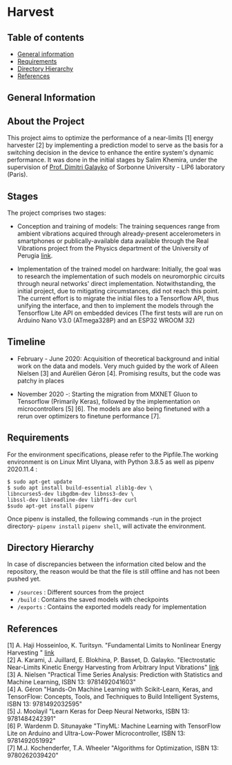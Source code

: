 # Harvest

## Table of contents

* [General information](#general-info)
* [Requirements](#requirements)
* [Directory Hierarchy](#directory-hierarchy)
* [References](#references)

## General Information

About the Project
-----------------

This project aims to optimize the performance of a near-limits [1] energy harvester [2] by implementing a prediction model to serve as the basis for a switching decision in the device to enhance the entire system's dynamic performance. It was done in the initial stages by Salim Khemira, under the supervision of [Prof. Dimitri Galayko](https://scholar.google.fr/citations?user=_u3mqkcAAAAJ&hl=fr) of Sorbonne University - LIP6 laboratory (Paris).

Stages
------

The project comprises two stages:

* Conception and training of models: 
The training sequences range from ambient vibrations acquired through already-present accelerometers in smartphones or publically-available data available through the Real Vibrations project from the Physics department of the University of Perugia [link](https://realvibrations.nipslab.org/).

* Implementation of the trained model on hardware: 
Initially, the goal was to research the implementation of such models on neuromorphic circuits through neural networks' direct implementation. Notwithstanding, the initial project, due to mitigating circumstances, did not reach this point. The current effort is to migrate the initial files to a Tensorflow API, thus unifying the interface, and then to implement the models through the Tensorflow Lite API on embedded devices (The first tests will are run on Arduino Nano V3.0 (ATmega328P) and an ESP32 WROOM 32)

Timeline
--------------------

* February - June 2020: Acquisition of theoretical background and initial work on the data and models. Very much guided by the work of Aileen Nielsen [3] and Aurélien Géron [4]. Promising results, but the code was patchy in places

* November 2020 -: Starting the migration from MXNET Gluon to Tensorflow (Primarily Keras), followed by the implementation on microcontrollers [5] [6]. The models are also being finetuned with a rerun over optimizers to finetune performance [7].  

## Requirements

For the environment specifications, please refer to the Pipfile.The working environment is on Linux Mint Ulyana, with Python  3.8.5 as well as pipenv 2020.11.4 :

`$ sudo apt-get update`  
`$ sudo apt install build-essential zlib1g-dev \`  
`libncurses5-dev libgdbm-dev libnss3-dev \`  
`libssl-dev libreadline-dev libffi-dev curl`  
`$sudo apt-get install pipenv`  

Once pipenv is installed, the following commands -run in the project directory- `pipenv install`  `pipenv shell`, will activate the environment.

## Directory Hierarchy

In case of discrepancies between the information cited below and the repository, the reason would be that the file is still offline and has not been pushed yet.

* `/sources` : Different sources from the project
* `/build` : Contains the saved models with checkpoints
* `/exports` : Contains the exported models ready for implementation

## References

[1] A. Haji Hosseinloo, K. Turitsyn. "Fundamental Limits to Nonlinear Energy Harvesting
" [link](https://dspace.mit.edu/handle/1721.1/100750)  
[2] A. Karami, J. Juillard, E. Blokhina, P. Basset, D. Galayko. "Electrostatic Near-Limits Kinetic Energy
Harvesting from Arbitrary Input Vibrations" [link](https://arxiv.org/abs/2002.07086)  
[3] A. Nielsen "Practical Time Series Analysis: Prediction with Statistics and Machine Learning, ISBN 13: 9781492041603"  
[4] A. Géron "Hands-On Machine Learning with Scikit-Learn, Keras, and TensorFlow: Concepts, Tools, and Techniques to Build Intelligent Systems, ISBN 13: 9781492032595"  
[5] J. Moolayil "Learn Keras for Deep Neural Networks, ISBN 13: 9781484242391"  
[6] P. Wardenm D. Situnayake "TinyML: Machine Learning with TensorFlow Lite on Arduino and Ultra-Low-Power Microcontroller, ISBN 13: 9781492051992"  
[7] M.J. Kochenderfer, T.A. Wheeler "Algorithms for Optimization, ISBN 13: 9780262039420"  